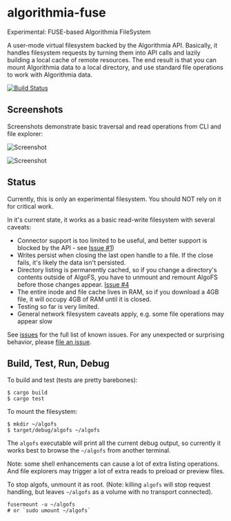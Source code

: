# algorithmia-fuse
Experimental: FUSE-based Algorithmia FileSystem

A user-mode virtual filesystem backed by the Algorithmia API. Basically, it handles filesystem requests by turning them into API calls and lazily building a local cache of remote resources. The end result is that you can mount Algorithmia data to a local directory, and use standard file operations to work with Algorithmia data.

[![Build Status](https://travis-ci.org/anowell/algorithmia-fuse.svg)](https://travis-ci.org/anowell/algorithmia-fuse)

## Screenshots
Screenshots demonstrate basic traversal and read operations from CLI and file explorer:

![Screenshot](https://dl.dropboxusercontent.com/u/39033486/Algorithmia/algofs-walk-and-grep.png)

![Screenshot](https://dl.dropboxusercontent.com/u/39033486/Algorithmia/algofs-reading-files.png)

## Status

Currently, this is only an experimental filesystem. You should NOT rely on it for critical work.

In it's current state, it works as a basic read-write filesystem with several caveats:

- Connector support is too limited to be useful, and better support is blocked by the API - see [Issue #1](../../issues/1))
- Writes persist when closing the last open handle to a file. If the close fails, it's likely the data isn't persisted.
- Directory listing is permanently cached, so if you change a directory's contents outside of AlgoFS, you have to unmount and remount AlgoFS before those changes appear. [Issue #4](../../issues/4)
- The entire inode and file cache lives in RAM, so if you download a 4GB file, it will occupy 4GB of RAM until it is closed.
- Testing so far is very limited.
- General network filesystem caveats apply, e.g. some file operations may appear slow

See [issues](../../issues) for the full list of known issues. For any unexpected or surprising behavior,
please [file an issue](https://github.com/anowell/algorithmia-fuse/issues/new).


## Build, Test, Run, Debug

To build and test (tests are pretty barebones):
```
$ cargo build
$ cargo test
```

To mount the filesystem:
```
$ mkdir ~/algofs
$ target/debug/algofs ~/algofs
```

The `algofs` executable will print all the current debug output,
so currently it works best to browse the `~/algofs` from another terminal.

Note: some shell enhancements can cause a lot of extra listing operations.
And file explorers may trigger a lot of extra reads to preload or preview files.

To stop algofs, unmount it as root. (Note: killing `algofs` will stop request handling, but leaves `~/algofs` as a volume with no transport connected).
```
fusermount -u ~/algofs
# or `sudo umount ~/algofs`
```

